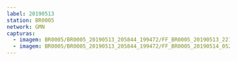 ```yaml
---
label: 20190513
station: BR0005
network: GMN
capturas:
  - imagem: BR0005/BR0005_20190513_205844_199472/FF_BR0005_20190513_221301_209_0083968.fits_maxpixel.jpg
  - imagem: BR0005/BR0005_20190513_205844_199472/FF_BR0005_20190514_052233_194_0567296.fits_maxpixel.jpg
---
```


